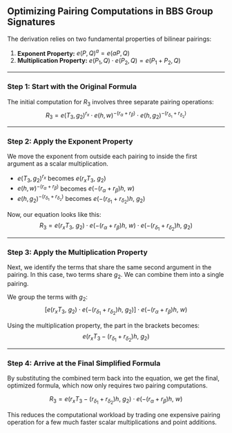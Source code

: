 ## Optimizing Pairing Computations in BBS Group Signatures

The derivation relies on two fundamental properties of bilinear pairings:
1.  **Exponent Property:** $e(P, Q)^a = e(aP, Q)$
2.  **Multiplication Property:** $e(P_1, Q) \cdot e(P_2, Q) = e(P_1 + P_2, Q)$

---
### Step 1: Start with the Original Formula
The initial computation for $R_3$ involves three separate pairing operations:
$$R_3 = e(T_3, g_2)^{r_x} \cdot e(h, w)^{-(r_\alpha + r_\beta)} \cdot e(h, g_2)^{-(r_{\delta_1} + r_{\delta_2})}$$

---
### Step 2: Apply the Exponent Property
We move the exponent from outside each pairing to inside the first argument as a scalar multiplication.

* $e(T_3, g_2)^{r_x}$ becomes $e(r_x T_3, \ g_2)$
* $e(h, w)^{-(r_\alpha + r_\beta)}$ becomes $e(-(r_\alpha + r_\beta)h, \ w)$
* $e(h, g_2)^{-(r_{\delta_1} + r_{\delta_2})}$ becomes $e(-(r_{\delta_1} + r_{\delta_2})h, \ g_2)$

Now, our equation looks like this:
$$R_3 = e(r_x T_3, \ g_2) \cdot e(-(r_\alpha + r_\beta)h, \ w) \cdot e(-(r_{\delta_1} + r_{\delta_2})h, \ g_2)$$

---
### Step 3: Apply the Multiplication Property
Next, we identify the terms that share the same second argument in the pairing. In this case, two terms share $g_2$. We can combine them into a single pairing.

We group the terms with $g_2$:
$$[e(r_x T_3, \ g_2) \cdot e(-(r_{\delta_1} + r_{\delta_2})h, \ g_2)] \cdot e(-(r_\alpha + r_\beta)h, \ w)$$

Using the multiplication property, the part in the brackets becomes:
$$e(r_x T_3 - (r_{\delta_1} + r_{\delta_2})h, \ g_2)$$

---
### Step 4: Arrive at the Final Simplified Formula
By substituting the combined term back into the equation, we get the final, optimized formula, which now only requires two pairing computations.

$$R_3 = e(r_x T_3 - (r_{\delta_1} + r_{\delta_2})h, \ g_2) \cdot e(-(r_\alpha + r_\beta)h, \ w)$$

This reduces the computational workload by trading one expensive pairing operation for a few much faster scalar multiplications and point additions.